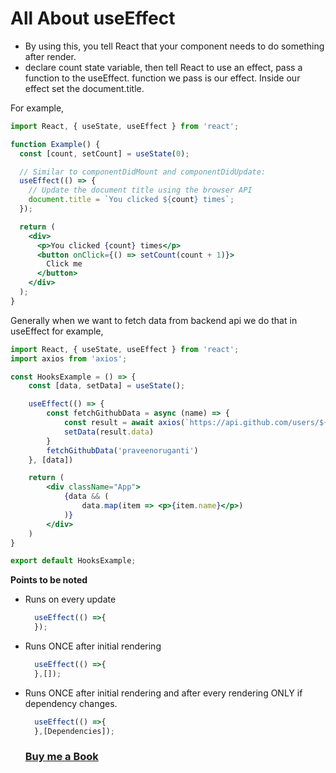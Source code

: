 # All About useEffect

- By using this, you tell React that your component needs to do something after render.
- declare count state variable, then tell React to use an effect, pass a function to the useEffect. function we pass is our effect. Inside our effect set the document.title.

For example,
```jsx
import React, { useState, useEffect } from 'react';

function Example() {
  const [count, setCount] = useState(0);

  // Similar to componentDidMount and componentDidUpdate:
  useEffect(() => {
    // Update the document title using the browser API
    document.title = `You clicked ${count} times`;
  });

  return (
    <div>
      <p>You clicked {count} times</p>
      <button onClick={() => setCount(count + 1)}>
        Click me
      </button>
    </div>
  );
}

```

Generally when we want to fetch data from backend api we do that in useEffect for example,

```jsx
import React, { useState, useEffect } from 'react';
import axios from 'axios';

const HooksExample = () => {
    const [data, setData] = useState();

    useEffect(() => {
        const fetchGithubData = async (name) => {
            const result = await axios(`https://api.github.com/users/${name}/repos`)
            setData(result.data)
        }
        fetchGithubData('praveenoruganti')
    }, [data])

    return (
        <div className="App">
            {data && (
                data.map(item => <p>{item.name}</p>)
            )}
        </div>
    )
}

export default HooksExample;

```

**Points to be noted**

- Runs on every update
  ```jsx
    useEffect(() =>{
    });
  ```
- Runs ONCE after initial rendering
  ```jsx
    useEffect(() =>{
    },[]);
  ```
- Runs ONCE after initial rendering and after every rendering ONLY if dependency changes.
  ```jsx
    useEffect(() =>{
    },[Dependencies]);
  ```
  
  ### [Buy me a Book](https://www.buymeacoffee.com/praveenoruganti)
  
  


